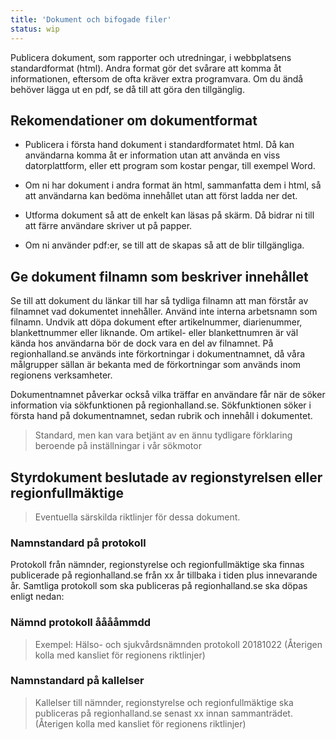 ```yaml
---
title: 'Dokument och bifogade filer'
status: wip
---
```

Publicera dokument, som rapporter och utredningar, i webbplatsens standardformat (html). Andra format gör det svårare att komma åt informationen, eftersom de ofta kräver extra programvara. Om du ändå behöver lägga ut en pdf, se då till att göra den tillgänglig.

## Rekomendationer om dokumentformat

  - Publicera i första hand dokument i standardformatet html. Då kan användarna komma åt er information utan att använda en viss datorplattform, eller ett program som kostar pengar, till exempel Word.

  - Om ni har dokument i andra format än html, sammanfatta dem i html, så att användarna kan bedöma innehållet utan att först ladda ner det.

  - Utforma dokument så att de enkelt kan läsas på skärm. Då bidrar ni till att färre användare skriver ut på papper.

  - Om ni använder pdf:er, se till att de skapas så att de blir tillgängliga.

## Ge dokument filnamn som beskriver innehållet

Se till att dokument du länkar till har så tydliga filnamn att man förstår av filnamnet vad dokumentet innehåller. Använd inte interna arbetsnamn som filnamn. Undvik att döpa dokument efter artikelnummer, diarienummer, blankettnummer eller liknande. Om artikel- eller blankettnumren är väl kända hos användarna bör de dock vara en del av filnamnet. På regionhalland.se används inte förkortningar i dokumentnamnet, då våra målgrupper sällan är bekanta med de förkortningar som används inom regionens verksamheter.

Dokumentnamnet påverkar också vilka träffar en användare får när de söker information via sökfunktionen på regionhalland.se. Sökfunktionen söker i första hand på dokumentnamnet, sedan rubrik och innehåll i dokumentet.
> Standard, men kan vara betjänt av en ännu tydligare förklaring beroende på inställningar i vår sökmotor

## Styrdokument beslutade av regionstyrelsen eller regionfullmäktige

> Eventuella särskilda riktlinjer för dessa dokument.

### Namnstandard på protokoll

Protokoll från nämnder, regionstyrelse och regionfullmäktige ska finnas publicerade på regionhalland.se från xx år tillbaka i tiden plus innevarande år. Samtliga protokoll som ska publiceras på regionhalland.se ska döpas enligt nedan:

### Nämnd protokoll ååååmmdd

> Exempel: Hälso- och sjukvårdsnämnden protokoll 20181022 (Återigen kolla med kansliet för regionens riktlinjer)

### Namnstandard på kallelser

> Kallelser till nämnder, regionstyrelse och regionfullmäktige ska publiceras på regionhalland.se senast xx innan sammanträdet. (Återigen kolla med kansliet för regionens riktlinjer)
